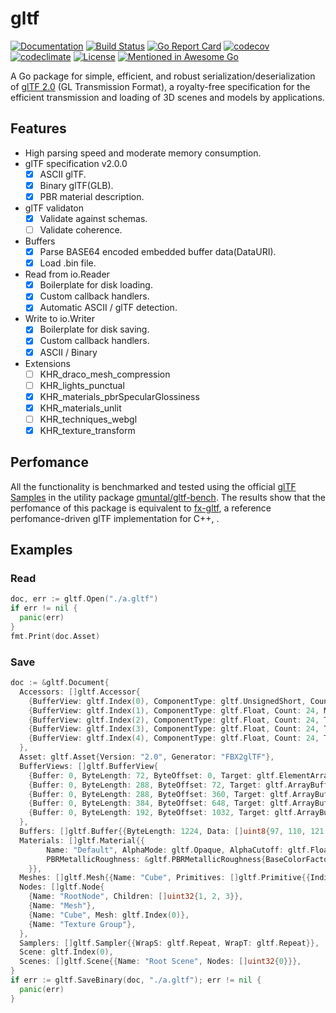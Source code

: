 # gltf
[![Documentation](https://godoc.org/github.com/qmuntal/gltf?status.svg)](https://godoc.org/github.com/qmuntal/gltf)
[![Build Status](https://travis-ci.com/qmuntal/gltf.svg?branch=master)](https://travis-ci.com/qmuntal/gltf)
[![Go Report Card](https://goreportcard.com/badge/github.com/qmuntal/gltf)](https://goreportcard.com/report/github.com/qmuntal/gltf)
[![codecov](https://coveralls.io/repos/github/qmuntal/gltf/badge.svg)](https://coveralls.io/github/qmuntal/gltf?branch=master)
[![codeclimate](https://codeclimate.com/github/qmuntal/gltf/badges/gpa.svg)](https://codeclimate.com/github/qmuntal/gltf)
[![License](https://img.shields.io/badge/License-BSD%202--Clause-orange.svg)](https://opensource.org/licenses/BSD-2-Clause)
[![Mentioned in Awesome Go](https://awesome.re/mentioned-badge.svg)](https://github.com/avelino/awesome-go)  

A Go package for simple, efficient, and robust serialization/deserialization of [glTF 2.0](https://www.khronos.org/gltf/) (GL Transmission Format), a royalty-free specification for the efficient transmission and loading of 3D scenes and models by applications.

## Features
* High parsing speed and moderate memory consumption.
* glTF specification v2.0.0
  * [x] ASCII glTF.
  * [x] Binary glTF(GLB).
  * [x] PBR material description.
* glTF validaton
  * [x] Validate against schemas.
  * [ ] Validate coherence.
* Buffers
  * [x] Parse BASE64 encoded embedded buffer data(DataURI).
  * [x] Load .bin file.
* Read from io.Reader
  * [x] Boilerplate for disk loading.
  * [x] Custom callback handlers.
  * [x] Automatic ASCII / glTF detection.
* Write to io.Writer
  * [x] Boilerplate for disk saving.
  * [x] Custom callback handlers.
  * [x] ASCII / Binary
* Extensions
  * [ ] KHR_draco_mesh_compression
  * [ ] KHR_lights_punctual
  * [x] KHR_materials_pbrSpecularGlossiness
  * [x] KHR_materials_unlit
  * [ ] KHR_techniques_webgl
  * [x] KHR_texture_transform

## Perfomance
All the functionality is benchmarked and tested using the official [glTF Samples](https://github.com/KhronosGroup/glTF-Sample-Models) in the utility package [qmuntal/gltf-bench](https://github.com/qmuntal/gltf-bench/).
The results show that the perfomance of this package is equivalent to [fx-gltf](https://github.com/jessey-git/fx-gltf), a reference perfomance-driven glTF implementation for C++, .

## Examples
### Read
```go
doc, err := gltf.Open("./a.gltf")
if err != nil {
  panic(err)
}
fmt.Print(doc.Asset)
```

### Save
```go
doc := &gltf.Document{
  Accessors: []gltf.Accessor{
    {BufferView: gltf.Index(0), ComponentType: gltf.UnsignedShort, Count: 36, Type: gltf.Scalar},
    {BufferView: gltf.Index(1), ComponentType: gltf.Float, Count: 24, Max: []float64{0.5, 0.5, 0.5}, Min: []float64{-0.5, -0.5, -0.5}, Type: gltf.Vec3},
    {BufferView: gltf.Index(2), ComponentType: gltf.Float, Count: 24, Type: gltf.Vec3},
    {BufferView: gltf.Index(3), ComponentType: gltf.Float, Count: 24, Type: gltf.Vec4},
    {BufferView: gltf.Index(4), ComponentType: gltf.Float, Count: 24, Type: gltf.Vec2},
  },
  Asset: gltf.Asset{Version: "2.0", Generator: "FBX2glTF"},
  BufferViews: []gltf.BufferView{
    {Buffer: 0, ByteLength: 72, ByteOffset: 0, Target: gltf.ElementArrayBuffer},
    {Buffer: 0, ByteLength: 288, ByteOffset: 72, Target: gltf.ArrayBuffer},
    {Buffer: 0, ByteLength: 288, ByteOffset: 360, Target: gltf.ArrayBuffer},
    {Buffer: 0, ByteLength: 384, ByteOffset: 648, Target: gltf.ArrayBuffer},
    {Buffer: 0, ByteLength: 192, ByteOffset: 1032, Target: gltf.ArrayBuffer},
  },
  Buffers: []gltf.Buffer{{ByteLength: 1224, Data: []uint8{97, 110, 121, 32, 99, 97, 114, 110, 97, 108, 32, 112, 108, 101, 97, 115}}},
  Materials: []gltf.Material{{
		Name: "Default", AlphaMode: gltf.Opaque, AlphaCutoff: gltf.Float64(0.5),
		PBRMetallicRoughness: &gltf.PBRMetallicRoughness{BaseColorFactor: &gltf.RGBA{R: 0.8, G: 0.8, B: 0.8, A: 1}, MetallicFactor: gltf.Float64(0.1), RoughnessFactor: gltf.Float64(0.99)},
	}},
  Meshes: []gltf.Mesh{{Name: "Cube", Primitives: []gltf.Primitive{{Indices: gltf.Index(0), Material: gltf.Index(0), Mode: gltf.Triangles, Attributes: map[string]uint32{"POSITION": 1, "COLOR_0": 3, "NORMAL": 2, "TEXCOORD_0": 4}}}}},
  Nodes: []gltf.Node{
    {Name: "RootNode", Children: []uint32{1, 2, 3}},
    {Name: "Mesh"},
    {Name: "Cube", Mesh: gltf.Index(0)},
    {Name: "Texture Group"},
  },
  Samplers: []gltf.Sampler{{WrapS: gltf.Repeat, WrapT: gltf.Repeat}},
  Scene: gltf.Index(0),
  Scenes: []gltf.Scene{{Name: "Root Scene", Nodes: []uint32{0}}},
}
if err := gltf.SaveBinary(doc, "./a.gltf"); err != nil {
  panic(err)
}
```
